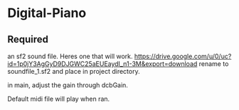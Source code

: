 # Digital-Piano

## Required
an sf2 sound file. Heres one that will work. 
https://drive.google.com/u/0/uc?id=1p0jY3AgGyD9DJGWC25aEUEaydI_n1-3M&export=download
rename to soundfile_1.sf2 and place in project directory.

in main, adjust the gain through dcbGain.

Default midi file will play when ran.
